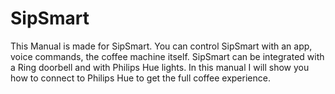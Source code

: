 # SipSmart

This Manual is made for SipSmart. You can control SipSmart with an app, voice commands, the coffee machine itself. SipSmart can be integrated with a Ring doorbell and with Philips Hue lights. In this manual I will show you how to connect to Philips Hue to get the full coffee experience.
